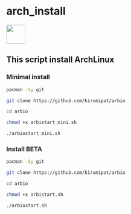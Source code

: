 # arch_install
[<img src="https://upload.wikimedia.org/wikipedia/commons/thumb/a/a5/Archlinux-icon-crystal-64.svg/1200px-Archlinux-icon-crystal-64.svg.png" width="50" height="50" >](https://archlinux.org/download/)
## This script install ArchLinux

### Minimal install

```bash
pacman -Sy git
```
```bash
git clone https://github.com/kirumipat/arbio
```
```bash
cd arbio
```
```bash
chmod +x arbistart_mini.sh
```
```bash
./arbiostart_mini.sh
```

### Install BETA

```bash
pacman -Sy git
```
```bash
git clone https://github.com/kirumipat/arbio
```
```bash
cd arbio
```
```bash
chmod +x arbistart.sh
```
```bash
./arbiostart.sh
```
